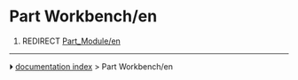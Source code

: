 # Part Workbench/en
1.  REDIRECT [Part_Module/en](Part_Module/en.md)



---
⏵ [documentation index](../README.md) > Part Workbench/en
